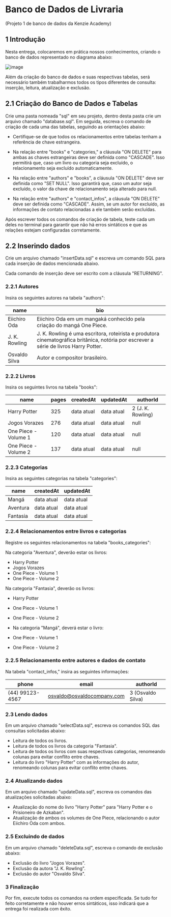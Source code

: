 # Banco de Dados de Livraria
(Projeto 1 de banco de dados da Kenzie Academy)

## 1 Introdução

Nesta entrega, colocaremos em prática nossos conhecimentos, criando o banco de dados representado no diagrama abaixo:

![image](https://github.com/user-attachments/assets/61e6be36-3201-435a-9e59-bf9cc8e8c40b)

Além da criação do banco de dados e suas respectivas tabelas, será necessário também trabalharmos todos os tipos diferentes de consulta: inserção, leitura, atualização e exclusão.

## 2.1 Criação do Banco de Dados e Tabelas
Crie uma pasta nomeada "sql" em seu projeto, dentro desta pasta crie um arquivo chamado "database.sql". Em seguida, escreva o comando de criação de cada uma das tabelas, seguindo as orientações abaixo:

- Certifique-se de que todos os relacionamentos entre tabelas tenham a referência de chave estrangeira.

- Na relação entre "books" e "categories," a cláusula "ON DELETE" para ambas as chaves estrangeiras deve ser definida como "CASCADE". Isso permitirá que, caso um livro ou categoria seja excluído, o relacionamento seja excluído automaticamente.
  
- Na relação entre "authors" e "books", a cláusula "ON DELETE" deve ser definida como "SET NULL". Isso garantirá que, caso um autor seja excluído, o valor da chave de relacionamento seja alterado para null.

- Na relação entre "authors" e "contact_infos", a cláusula "ON DELETE" deve ser definida como "CASCADE". Assim, se um autor for excluído, as informações de contato relacionadas a ele também serão excluídas.
  
Após escrever todos os comandos de criação de tabela, teste cada um deles no terminal para garantir que não há erros sintáticos e que as relações estejam configuradas corretamente.

## 2.2 Inserindo dados

Crie um arquivo chamado "insertData.sql" e escreva um comando SQL para cada inserção de dados mencionada abaixo.

Cada comando de inserção deve ser escrito com a cláusula "RETURNING".
### 2.2.1 Autores

Insira os seguintes autores na tabela "authors":

| name  | bio    |
|------|---------|
| Eiichiro Oda | Eiichiro Oda em um mangaká conhecido pela criação do mangá One Piece.|
| J. K. Rowling | J. K. Rowling é uma escritora, roteirista e produtora cinematográfica britânica, notória por escrever a série de livros Harry Potter.  |
| Osvaldo Silva | Autor e compositor brasileiro. |

### 2.2.2 Livros
Insira os seguintes livros na tabela "books":

| name | pages | createdAt | updatedAt | authorId |
|------|-------|-----------|-----------|----------|
| Harry Potter| 325 | data atual | data atual | 2 (J. K. Rowling) |
| Jogos Vorazes | 276 | data atual | data atual | null |
| One Piece - Volume 1 | 120 | data atual | data atual | null |
| One Piece - Volume 2 | 137 | data atual | data atual | null |

### 2.2.3 Categorias

Insira as seguintes categorias na tabela "categories":

| name | createdAt | updatedAt |
|------|-----------|-----------|
| Mangá |data atual|data atual|
| Aventura |data atual|data atual|
| Fantasia |data atual|data atual|

### 2.2.4 Relacionamentos entre livros e categorias

Registre os seguintes relacionamentos na tabela "books_categories":

Na categoria "Aventura", deverão estar os livros:
- Harry Potter
- Jogos Vorazes
- One Piece - Volume 1
- One Piece - Volume 2

Na categoria "Fantasia", deverão os livros:

- Harry Potter
- One Piece - Volume 1
- One Piece - Volume 2
- Na categoria "Mangá", deverá estar o livro:

- One Piece - Volume 1
- One Piece - Volume 2

### 2.2.5 Relacionamento entre autores e dados de contato

Na tabela "contact_infos," insira as seguintes informações:

| phone | email | authorId |
|-------|-------|----------|
| (44) 99123-4567 | osvaldo@osvaldocompany.com | 3 (Osvaldo Silva) |

### 2.3 Lendo dados

  Em um arquivo chamado "selectData.sql", escreva os comandos SQL das consultas solicitadas abaixo:

- Leitura de todos os livros.
- Leitura de todos os livros da categoria "Fantasia".
- Leitura de todos os livros com suas respectivas categorias, renomeando colunas para evitar conflito entre chaves.
- Leitura do livro "Harry Potter" com as informações do autor, renomeando colunas para evitar conflito entre chaves.
### 2.4 Atualizando dados
  Em um arquivo chamado "updateData.sql", escreva os comandos das atualizações solicitadas abaixo:

- Atualização do nome do livro "Harry Potter" para "Harry Potter e o Prisioneiro de Azkaban".
- Atualização de ambos os volumes de One Piece, relacionando o autor Eiichiro Oda com ambos.

### 2.5 Excluindo de dados
Em um arquivo chamado "deleteData.sql", escreva o comando de exclusão abaixo:

- Exclusão do livro "Jogos Vorazes".
- Exclusão da autora "J. K. Rowling".
- Exclusão do autor "Osvaldo Silva".
### 3 Finalização
  Por fim, execute todos os comandos na ordem especificada. Se tudo for feito corretamente e não houver erros sintáticos, isso indicará que a entrega foi realizada com êxito.
